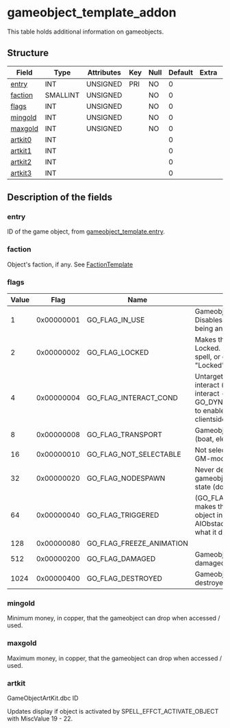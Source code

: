 # gameobject\_template\_addon

This table holds additional information on gameobjects.

## Structure

| Field                                         | Type     | Attributes     | Key     | Null     | Default     | Extra     | Comment     |
| --------------------------------------------- | -------- | -------------- | ------- | -------- | ----------- | --------- | ----------- |
| [entry](#gameobject_template_addon-entry)     | INT      | UNSIGNED       | PRI     | NO       | 0           |           |             |
| [faction](#gameobject_template_addon-faction) | SMALLINT | UNSIGNED       |         | NO       | 0           |           |             |
| [flags](#gameobject_template_addon-flags)     | INT      | UNSIGNED       |         | NO       | 0           |           |             |
| [mingold](#mingold)                           | INT      | UNSIGNED       |         | NO       | 0           |           |             |
| [maxgold](#maxgold)                           | INT      | UNSIGNED       |         | NO       | 0           |           |             |
| [artkit0](#artkit)                            | INT      |                |         |          | 0           |           |             |
| [artkit1](#artkit)                            | INT      |                |         |          | 0           |           |             |
| [artkit2](#artkit)                            | INT      |                |         |          | 0           |           |             |
| [artkit3](#artkit)                            | INT      |                |         |          | 0           |           |             |

## Description of the fields

### entry

ID of the game object, from [gameobject\_template.entry](gameobject_template.md#entry).

### faction

Object's faction, if any. See [FactionTemplate](FactionTemplate)

### flags

| Value | Flag       | Name                        | Comment                                                                                                                  |
| ----- | ---------- | --------------------------- | ------------------------------------------------------------------------------------------------------------------------ |
| 1     | 0x00000001 | GO\_FLAG\_IN\_USE           | Gameobject in use - Disables interaction while being animated                                                            |
| 2     | 0x00000002 | GO\_FLAG\_LOCKED            | Makes the Gameobject Locked. Requires a key, spell, or event to be opened. "Locked" appears in tooltip                   |
| 4     | 0x00000004 | GO\_FLAG\_INTERACT\_COND    | Untargetable, cannot interact (condition to interact - requires GO_DYNFLAG_LO_ACTIVATE to enable interaction clientside) |
| 8     | 0x00000008 | GO\_FLAG\_TRANSPORT         | Gameobject can transport (boat, elevator, car)                                                                           |
| 16    | 0x00000010 | GO\_FLAG\_NOT\_SELECTABLE   | Not selectable (Not even in GM-mode)                                                                                     |
| 32    | 0x00000020 | GO\_FLAG\_NODESPAWN         | Never despawns. Typical for gameobjects with on/off state (doors for example)                                            |
| 64    | 0x00000040 | GO\_FLAG\_TRIGGERED         | (GO_FLAG_AI_OBSTACLE) makes the client register the object in something called AIObstacleMgr, unknown what it does       |
| 128   | 0x00000080 | GO\_FLAG\_FREEZE\_ANIMATION |                                                                                                                          |
| 512   | 0x00000200 | GO\_FLAG\_DAMAGED           | Gameobject has been siege damaged                                                                                        |
| 1024  | 0x00000400 | GO\_FLAG\_DESTROYED         | Gameobject has been destroyed                                                                                            |

### mingold

Minimum money, in copper, that the gameobject can drop when accessed / used.

### maxgold

Maximum money, in copper, that the gameobject can drop when accessed / used.

### artkit

GameObjectArtKit.dbc ID

Updates display if object is activated by SPELL_EFFCT_ACTIVATE_OBJECT with MiscValue 19 - 22.
